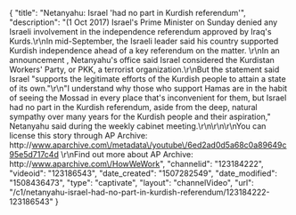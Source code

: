{
    "title": "Netanyahu: Israel 'had no part in Kurdish referendum'",
    "description": "(1 Oct 2017) Israel's Prime Minister on Sunday denied any Israeli involvement in the independence referendum approved by Iraq's Kurds.\r\nIn mid-September, the Israeli leader said his country supported Kurdish independence ahead of a key referendum on the matter. \r\nIn an announcement , Netanyahu's office said Israel considered the Kurdistan Workers' Party, or PKK, a terrorist organization.\r\nBut the statement said Israel \"supports the legitimate efforts of the Kurdish people to attain a state of its own.\"\r\n\"I understand why those who support Hamas are in the habit of seeing the Mossad in every place that's inconvenient for them, but Israel had no part in the Kurdish referendum, aside from the deep, natural sympathy over many years for the Kurdish people and their aspiration,\"  Netanyahu said during the weekly cabinet meeting.\r\n\r\n\r\nYou can license this story through AP Archive: http:\/\/www.aparchive.com\/metadata\/youtube\/6ed2ad0d5a68c0a89649c95e5d717c4d \r\nFind out more about AP Archive: http:\/\/www.aparchive.com\/HowWeWork",
    "channelid": "123184222",
    "videoid": "123186543",
    "date_created": "1507282549",
    "date_modified": "1508436473",
    "type": "captivate",
    "layout": "channelVideo",
    "url": "\/c1\/netanyahu-israel-had-no-part-in-kurdish-referendum\/123184222-123186543"
}